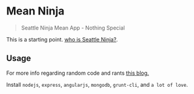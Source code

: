 # Mean Ninja

> Seattle Ninja Mean App - Nothing Special

This is a starting point.
[who is Seattle Ninja?](http://www.ninjaseattle.com).

## Usage

For more info regarding random code and rants [this blog.](http://ninjaseattle.com/blog)

Install `nodejs`, `express`, `angularjs`, `mongodb`, `grunt-cli`, and `a lot of love`.
```
